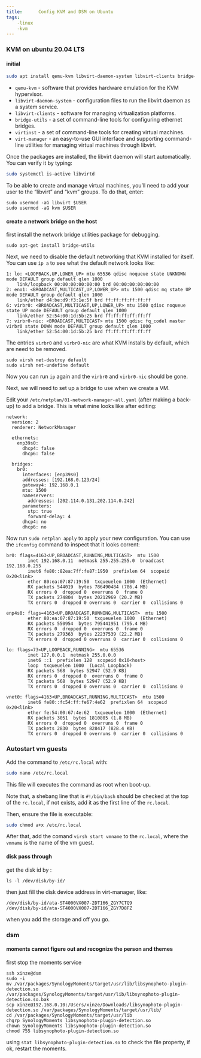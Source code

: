 ```yaml
---
title:      Config KVM and DSM on Ubuntu
tags:
    -linux
    -kvm
---
```



### KVM on ubuntu 20.04 LTS

#### initial

```bash
sudo apt install qemu-kvm libvirt-daemon-system libvirt-clients bridge-utils virtinst virt-manager
```

- `qemu-kvm` - software that provides hardware emulation for the KVM hypervisor.
- `libvirt-daemon-system` - configuration files to run the libvirt daemon as a system service.
- `libvirt-clients` - software for managing virtualization platforms.
- `bridge-utils` - a set of command-line tools for configuring ethernet bridges.
- `virtinst` - a set of command-line tools for creating virtual machines.
- `virt-manager` - an easy-to-use GUI interface and supporting command-line utilities for managing virtual machines through libvirt.

Once the packages are installed, the libvirt daemon will start automatically. You can verify it by typing:

```bash
sudo systemctl is-active libvirtd
```

To be able to create and manage virtual machines, you’ll need to add your user to the “libvirt” and “kvm” groups. To do that, enter:

```
sudo usermod -aG libvirt $USER
sudo usermod -aG kvm $USER
```

#### create a network bridge on the host

first install the network bridge utilities package for debugging.

```
sudo apt-get install bridge-utils
```

Next, we need to disable the default networking that KVM installed for itself. You can use `ip a` to see what the default network looks like:

```
1: lo: <LOOPBACK,UP,LOWER_UP> mtu 65536 qdisc noqueue state UNKNOWN mode DEFAULT group default qlen 1000
    link/loopback 00:00:00:00:00:00 brd 00:00:00:00:00:00
2: eno1: <BROADCAST,MULTICAST,UP,LOWER_UP> mtu 1500 qdisc mq state UP mode DEFAULT group default qlen 1000
    link/ether d4:be:d9:f3:1e:5f brd ff:ff:ff:ff:ff:ff
6: virbr0: <BROADCAST,MULTICAST,UP,LOWER_UP> mtu 1500 qdisc noqueue state UP mode DEFAULT group default qlen 1000
    link/ether 52:54:00:1d:5b:25 brd ff:ff:ff:ff:ff:ff
7: virbr0-nic: <BROADCAST,MULTICAST> mtu 1500 qdisc fq_codel master virbr0 state DOWN mode DEFAULT group default qlen 1000
    link/ether 52:54:00:1d:5b:25 brd ff:ff:ff:ff:ff:ff
```

The entries `virbr0` and `virbr0-nic` are what KVM installs by default, which are need to be removed.

```
sudo virsh net-destroy default
sudo virsh net-undefine default
```

Now you can run `ip` again and the `virbr0` and `virbr0-nic` should be gone.

Next, we will need to set up a bridge to use when we create a VM.

Edit your `/etc/netplan/01-network-manager-all.yaml` (after making a back-up) to add a bridge. This is what mine looks like after editing:

```
network:
  version: 2
  renderer: NetworkManager

  ethernets:
    enp39s0:
      dhcp4: false
      dhcp6: false

  bridges:
    br0:
      interfaces: [enp39s0]
      addresses: [192.168.0.123/24]
      gateway4: 192.168.0.1
      mtu: 1500
      nameservers:
        addresses: [202.114.0.131,202.114.0.242]
      parameters:
        stp: true
        forward-delay: 4
      dhcp4: no
      dhcp6: no
```

Now run `sudo netplan apply` to apply your new configuration. You can use the `ifconfig` command to inspect that it looks corrent:

```
br0: flags=4163<UP,BROADCAST,RUNNING,MULTICAST>  mtu 1500
        inet 192.168.0.11  netmask 255.255.255.0  broadcast 192.168.0.255
        inet6 fe80::82ea:7ff:fe87:1950  prefixlen 64  scopeid 0x20<link>
        ether 80:ea:07:87:19:50  txqueuelen 1000  (Ethernet)
        RX packets 544019  bytes 786490484 (786.4 MB)
        RX errors 0  dropped 0  overruns 0  frame 0
        TX packets 274804  bytes 20212969 (20.2 MB)
        TX errors 0  dropped 0 overruns 0  carrier 0  collisions 0

enp4s0: flags=4163<UP,BROADCAST,RUNNING,MULTICAST>  mtu 1500
        ether 80:ea:07:87:19:50  txqueuelen 1000  (Ethernet)
        RX packets 550954  bytes 795441951 (795.4 MB)
        RX errors 0  dropped 0  overruns 0  frame 0
        TX packets 279363  bytes 22237539 (22.2 MB)
        TX errors 0  dropped 0 overruns 0  carrier 0  collisions 0

lo: flags=73<UP,LOOPBACK,RUNNING>  mtu 65536
        inet 127.0.0.1  netmask 255.0.0.0
        inet6 ::1  prefixlen 128  scopeid 0x10<host>
        loop  txqueuelen 1000  (Local Loopback)
        RX packets 568  bytes 52947 (52.9 KB)
        RX errors 0  dropped 0  overruns 0  frame 0
        TX packets 568  bytes 52947 (52.9 KB)
        TX errors 0  dropped 0 overruns 0  carrier 0  collisions 0

vnet0: flags=4163<UP,BROADCAST,RUNNING,MULTICAST>  mtu 1500
        inet6 fe80::fc54:ff:fe67:4e62  prefixlen 64  scopeid 0x20<link>
        ether fe:54:00:67:4e:62  txqueuelen 1000  (Ethernet)
        RX packets 3051  bytes 1810805 (1.8 MB)
        RX errors 0  dropped 0  overruns 0  frame 0
        TX packets 2830  bytes 828417 (828.4 KB)
        TX errors 0  dropped 0 overruns 0  carrier 0  collisions 0
```

### Autostart vm guests

Add the command to `/etc/rc.local` with:

```bash
sudo nano /etc/rc.local
```

This file will executes the command as root when boot-up.

Note that, a shebang line that is `#!/bin/bash` should be checked at the top of the `rc.local`, if not exists, add it as the first line of the `rc.local`.

Then, ensure the file is executable:

```bash
sudo chmod a+x /etc/rc.local
```

After that, add the comand `virsh start vmname` to the `rc.local`, where the `vmname` is the name of the vm guest.


#### disk pass through

get the disk id by :

```
ls -l /dev/disk/by-id/
```

then just fill the disk device address in virt-manager, like:

```
/dev/disk/by-id/ata-ST4000VX007-2DT166_ZGY7CTQ9
/dev/disk/by-id/ata-ST4000VX007-2DT166_ZGY7D8FZ
```

when you add the storage and off you go.

### dsm

#### moments cannot figure out and recognize the person and themes

first stop the moments service

```
ssh xinze@dsm
sudo -i
mv /var/packages/SynologyMoments/target/usr/lib/libsynophoto-plugin-detection.so /var/packages/SynologyMoments/target/usr/lib/libsynophoto-plugin-detection.so.bak
scp xinze@192.168.0.10:/Users/xinze/Downloads/libsynophoto-plugin-detection.so /var/packages/SynologyMoments/target/usr/lib/
cd /var/packages/SynologyMoments/target/usr/lib
chgrp SynologyMoments libsynophoto-plugin-detection.so
chown SynologyMoments libsynophoto-plugin-detection.so
chmod 755 libsynophoto-plugin-detection.so
```

using `stat libsynophoto-plugin-detection.so` to check the file property, if ok, restart the moments.

